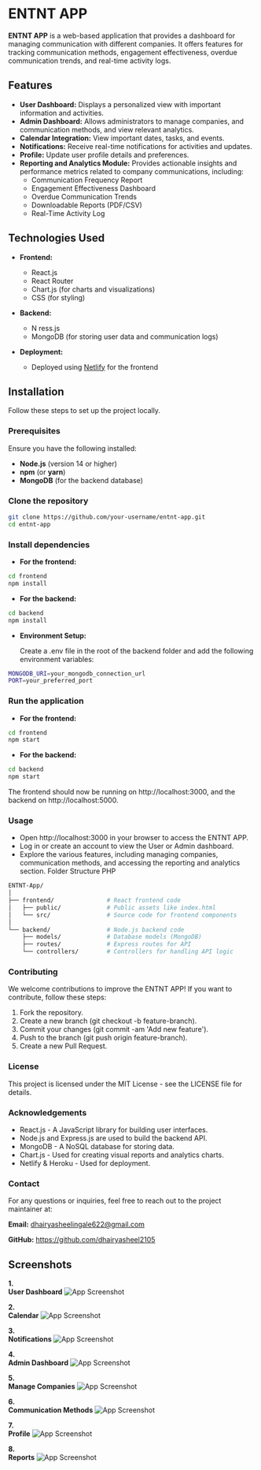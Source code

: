 # ENTNT APP

**ENTNT APP** is a web-based application that provides a dashboard for managing communication with different companies. It offers features for tracking communication methods, engagement effectiveness, overdue communication trends, and real-time activity logs.

## Features

- **User Dashboard:** Displays a personalized view with important information and activities.
- **Admin Dashboard:** Allows administrators to manage companies, and communication methods, and view relevant analytics.
- **Calendar Integration:** View important dates, tasks, and events.
- **Notifications:** Receive real-time notifications for activities and updates.
- **Profile:** Update user profile details and preferences.
- **Reporting and Analytics Module:** Provides actionable insights and performance metrics related to company communications, including:
  - Communication Frequency Report
  - Engagement Effectiveness Dashboard
  - Overdue Communication Trends
  - Downloadable Reports (PDF/CSV)
  - Real-Time Activity Log

## Technologies Used

- **Frontend:** 
  - React.js
  - React Router
  - Chart.js (for charts and visualizations)
  - CSS (for styling)

- **Backend:** 
  - N  ress.js
  - MongoDB (for storing user data and communication logs)

- **Deployment:**
  - Deployed using [Netlify](https://www.netlify.com/) for the frontend

## Installation

Follow these steps to set up the project locally.

### Prerequisites

Ensure you have the following installed:

- **Node.js** (version 14 or higher)
- **npm** (or **yarn**)
- **MongoDB** (for the backend database)

### Clone the repository

```bash
git clone https://github.com/your-username/entnt-app.git
cd entnt-app
```
### Install dependencies
- **For the frontend:**
```bash
cd frontend
npm install
```
- **For the backend:**

```bash
cd backend
npm install
```
- **Environment Setup:**

   Create a .env file in the root of the backend folder and add the following environment variables:
```bash
MONGODB_URI=your_mongodb_connection_url
PORT=your_preferred_port
```
### Run the application
- **For the frontend:**

```bash
cd frontend
npm start
```
- **For the backend:**
```bash
cd backend
npm start
```
The frontend should now be running on http://localhost:3000, and the backend on http://localhost:5000.

### Usage
- Open http://localhost:3000 in your browser to access the ENTNT APP.
- Log in or create an account to view the User or Admin dashboard.
- Explore the various features, including managing companies, communication methods, and accessing the reporting and analytics section.
Folder Structure
PHP
```bash
ENTNT-App/
│
├── frontend/               # React frontend code
│   ├── public/             # Public assets like index.html
│   └── src/                # Source code for frontend components
│
└── backend/                # Node.js backend code
    ├── models/             # Database models (MongoDB)
    ├── routes/             # Express routes for API
    └── controllers/        # Controllers for handling API logic
```
### Contributing
We welcome contributions to improve the ENTNT APP! If you want to contribute, follow these steps:

1. Fork the repository.
2. Create a new branch (git checkout -b feature-branch).
3. Commit your changes (git commit -am 'Add new feature').
4. Push to the branch (git push origin feature-branch).
5. Create a new Pull Request.
### License
This project is licensed under the MIT License - see the LICENSE file for details.

### Acknowledgements
- React.js - A JavaScript library for building user interfaces.
- Node.js and Express.js are used to build the backend API.
- MongoDB - A NoSQL database for storing data.
- Chart.js - Used for creating visual reports and analytics charts.
- Netlify & Heroku - Used for deployment.
### Contact
For any questions or inquiries, feel free to reach out to the project maintainer at:

**Email:** dhairyasheelingale622@gmail.com

**GitHub:** https://github.com/dhairyasheel2105

## Screenshots
**1.**  
  **User Dashboard**
![App Screenshot](screenshots/entnt1.png)

**2.**  
  **Calendar**
![App Screenshot](screenshots/entnt2.png)

**3.**  
  **Notifications**
![App Screenshot](screenshots/entnt3.png)

**4.**  
  **Admin Dashboard**
![App Screenshot](screenshots/entnt4.png)

**5.**  
  **Manage Companies**
![App Screenshot](screenshots/entnt5.png)

**6.**  
  **Communication Methods**
![App Screenshot](screenshots/entnt6.png)

**7.**  
  **Profile**
![App Screenshot](screenshots/entnt7.png)

**8.**  
  **Reports**
![App Screenshot](screenshots/entnt8.png)
